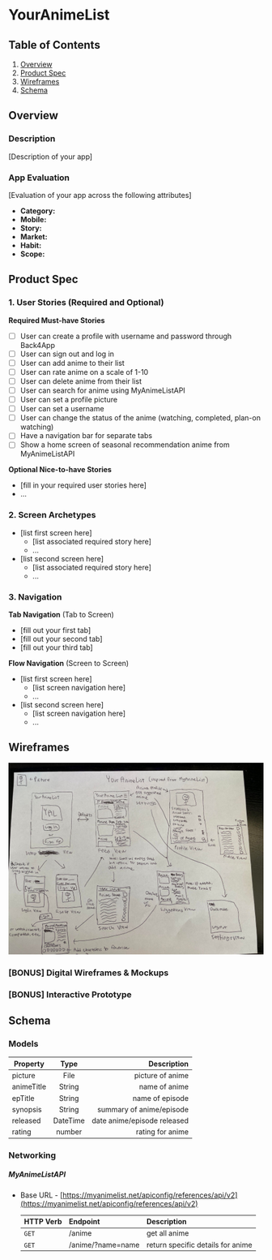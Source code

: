 # YourAnimeList

## Table of Contents
1. [Overview](#Overview)
1. [Product Spec](#Product-Spec)
1. [Wireframes](#Wireframes)
2. [Schema](#Schema)

## Overview
### Description
[Description of your app]

### App Evaluation
[Evaluation of your app across the following attributes]
- **Category:**
- **Mobile:**
- **Story:**
- **Market:**
- **Habit:**
- **Scope:**

## Product Spec

### 1. User Stories (Required and Optional)

**Required Must-have Stories**

- [ ] User can create a profile with username and password through Back4App
- [ ] User can sign out and log in
- [ ] User can add anime to their list
- [ ] User can rate anime on a scale of 1-10
- [ ] User can delete anime from their list
- [ ] User can search for anime using MyAnimeListAPI
- [ ] User can set a profile picture
- [ ] User can set a username
- [ ] User can change the status of the anime (watching, completed, plan-on watching)
- [ ] Have a navigation bar for separate tabs
- [ ] Show a home screen of seasonal recommendation anime from MyAnimeListAPI

**Optional Nice-to-have Stories**

* [fill in your required user stories here]
* ...

### 2. Screen Archetypes

* [list first screen here]
   * [list associated required story here]
   * ...
* [list second screen here]
   * [list associated required story here]
   * ...

### 3. Navigation

**Tab Navigation** (Tab to Screen)

* [fill out your first tab]
* [fill out your second tab]
* [fill out your third tab]

**Flow Navigation** (Screen to Screen)

* [list first screen here]
   * [list screen navigation here]
   * ...
* [list second screen here]
   * [list screen navigation here]
   * ...

## Wireframes
<img src="https://github.com/CodePath-Android-Development-Group-8/YourAnimeList/blob/main/wireframe.png" width=600>

### [BONUS] Digital Wireframes & Mockups

### [BONUS] Interactive Prototype

## Schema 

### Models
| Property      | Type          | Description  |
| ------------- |:-------------:| -----:|
| picture      | File | picture of anime |
| animeTitle      | String | name of anime |
| epTitle      | String | name of episode |
| synopsis      | String      |   summary of anime/episode |
| released | DateTime      |    date anime/episode released |
| rating | number      |    rating for anime |

### Networking
##### MyAnimeListAPI
- Base URL - [https://myanimelist.net/apiconfig/references/api/v2](https://myanimelist.net/apiconfig/references/api/v2)

   HTTP Verb | Endpoint | Description
   ----------|----------|------------
    `GET`    | /anime | get all anime
    `GET`    | /anime/?name=name | return specific details for anime

